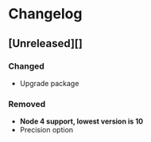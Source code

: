 # Changelog

## [Unreleased][]

### Changed

-   Upgrade package

### Removed

-   **Node 4 support, lowest version is 10**
-   Precision option
